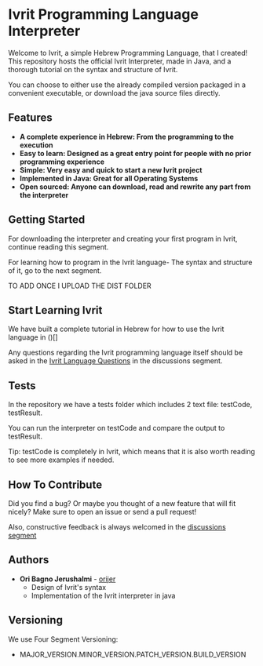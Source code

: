 # Ivrit Programming Language Interpreter

Welcome to Ivrit, a simple Hebrew Programming Language, that I created! 
This repository hosts the official Ivrit Interpreter, made in Java, and a thorough tutorial on the syntax and structure of Ivrit.

You can choose to either use the already compiled version packaged in a convenient executable, or download the java source files directly.


## Features
* **A complete experience in Hebrew: From the programming to the execution**
* **Easy to learn: Designed as a great entry point for people with no prior programming experience**
* **Simple: Very easy and quick to start a new Ivrit project**
* **Implemented in Java: Great for all Operating Systems**
* **Open sourced: Anyone can download, read and rewrite any part from the interpreter**


## Getting Started

For downloading the interpreter and creating your first program in Ivrit, continue reading this segment.

For learning how to program in the Ivrit language- The syntax and structure of it, go to the next segment.

TO ADD ONCE I UPLOAD THE DIST FOLDER


## Start Learning Ivrit
We have built a complete tutorial in Hebrew for how to use the Ivrit language in ()[]

Any questions regarding the Ivrit programming language itself should be asked in the [Ivrit Language Questions](https://github.com/orijer/IvritInterpreter/discussions/categories/ivrit-language-questions) in the discussions segment.


## Tests
In the repository we have a tests folder which includes 2 text file: testCode, testResult.

You can run the interpreter on testCode and compare the output to testResult.

Tip: testCode is completely in Ivrit, which means that it is also worth reading to see more examples if needed.


## How To Contribute
Did you find a bug? Or maybe you thought of a new feature that will fit nicely?
Make sure to open an issue or send a pull request!

Also, constructive feedback is always welcomed in the [discussions segment](https://github.com/orijer/IvritInterpreter/discussions) 


## Authors
* **Ori Bagno Jerushalmi** - [orijer](https://github.com/orijer)
  * Design of Ivrit's syntax
  * Implementation of the Ivrit interpreter in java


## Versioning
We use Four Segment Versioning:
 * MAJOR_VERSION.MINOR_VERSION.PATCH_VERSION.BUILD_VERSION
